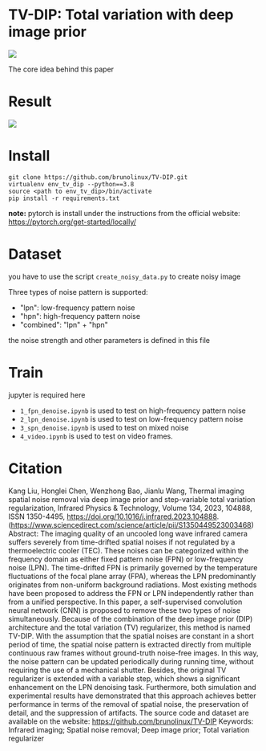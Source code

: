 # TV-DIP: Total variation with deep image prior 
![](img/struct.png)

The core idea behind this paper



# Result 
![](img/video.png)

# Install
```shell
git clone https://github.com/brunolinux/TV-DIP.git
virtualenv env_tv_dip --python==3.8
source <path to env_tv_dip>/bin/activate
pip install -r requirements.txt
```

**note:** pytorch is install under the instructions from the official website: https://pytorch.org/get-started/locally/

# Dataset
you have to use the script `create_noisy_data.py` to create noisy image

Three types of noise pattern is supported:

- "lpn": low-frequency pattern noise
- "hpn": high-frequency pattern noise
- "combined": "lpn" + "hpn"

the noise strength and other parameters is defined in this file



# Train

jupyter is required here

- `1_fpn_denoise.ipynb` is used to test on high-frequency pattern noise
- `2_lpn_denoise.ipynb` is used to test on low-frequency pattern noise
- `3_spn_denoise.ipynb` is used to test on mixed noise
- `4_video.ipynb` is used to test on video frames.






# Citation
Kang Liu, Honglei Chen, Wenzhong Bao, Jianlu Wang,
Thermal imaging spatial noise removal via deep image prior and step-variable total variation regularization,
Infrared Physics & Technology,
Volume 134,
2023,
104888,
ISSN 1350-4495,
https://doi.org/10.1016/j.infrared.2023.104888.
(https://www.sciencedirect.com/science/article/pii/S1350449523003468)
Abstract: The imaging quality of an uncooled long wave infrared camera suffers severely from time-drifted spatial noises if not regulated by a thermoelectric cooler (TEC). These noises can be categorized within the frequency domain as either fixed pattern noise (FPN) or low-frequency noise (LPN). The time-drifted FPN is primarily governed by the temperature fluctuations of the focal plane array (FPA), whereas the LPN predominantly originates from non-uniform background radiations. Most existing methods have been proposed to address the FPN or LPN independently rather than from a unified perspective. In this paper, a self-supervised convolution neural network (CNN) is proposed to remove these two types of noise simultaneously. Because of the combination of the deep image prior (DIP) architecture and the total variation (TV) regularizer, this method is named TV-DIP. With the assumption that the spatial noises are constant in a short period of time, the spatial noise pattern is extracted directly from multiple continuous raw frames without ground-truth noise-free images. In this way, the noise pattern can be updated periodically during running time, without requiring the use of a mechanical shutter. Besides, the original TV regularizer is extended with a variable step, which shows a significant enhancement on the LPN denoising task. Furthermore, both simulation and experimental results have demonstrated that this approach achieves better performance in terms of the removal of spatial noise, the preservation of detail, and the suppression of artifacts. The source code and dataset are available on the website: https://github.com/brunolinux/TV-DIP
Keywords: Infrared imaging; Spatial noise removal; Deep image prior; Total variation regularizer
